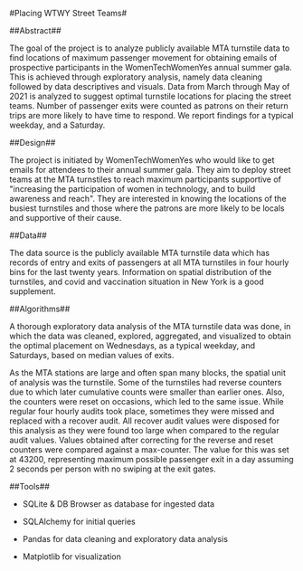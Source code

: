 #Placing WTWY Street Teams#

##Abstract##

The goal of the project is to analyze publicly available MTA turnstile data to find locations of maximum passenger movement for obtaining emails of prospective participants in the WomenTechWomenYes annual summer gala. This is achieved through exploratory analysis, namely data cleaning followed by data descriptives and visuals. Data from March through May of 2021 is analyzed to suggest optimal turnstile locations for placing the street teams. Number of passenger exits were counted as patrons on their return trips are more likely to have time to respond. We report findings for a typical weekday, and a Saturday.

##Design##

The project is initiated by WomenTechWomenYes who would like to get emails for attendees to their annual summer gala. They aim to deploy street teams at the MTA turnstiles to reach maximum participants supportive of "increasing the participation of women in technology, and to build awareness and reach". They are interested in knowing the locations of the busiest turnstiles and those where the patrons are more likely to be locals and supportive of their cause.

##Data##

The data source is the publicly available MTA turnstile data which has records of entry and exits of passengers at all MTA turnstiles in four hourly bins for the last twenty years. Information on spatial distribution of the turnstiles, and covid and vaccination situation in New York is a good supplement.

##Algorithms##

A thorough exploratory data analysis of the MTA turnstile data was done, in which the data was cleaned, explored, aggregated, and visualized to obtain the optimal placement on Wednesdays, as a typical weekday, and Saturdays, based on median values of exits.

As the MTA stations are large and often span many blocks, the spatial unit of analysis was the turnstile. Some of the turnstiles had reverse counters due to which later cumulative counts were smaller than earlier ones. Also, the counters were reset on occasions, which led to the same issue. While regular four hourly audits took place, sometimes they were missed and replaced with a recover audit. All recover audit values were disposed for this analysis as they were found too large when compared to the regular audit values. Values obtained after correcting for the reverse and reset counters were compared against a max-counter. The value for this was set at 43200, representing maximum possible passenger exit in a day assuming 2 seconds per person with no swiping at the exit gates.

##Tools##
 - SQLite & DB Browser as database for ingested data

 - SQLAlchemy for initial queries

 - Pandas for data cleaning and exploratory data analysis

 - Matplotlib for visualization
